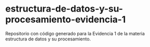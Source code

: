 # estructura-de-datos-y-su-procesamiento-evidencia-1
Repositorio con código generado para la Evidencia 1 de la materia estructura de datos y su procesamiento.

